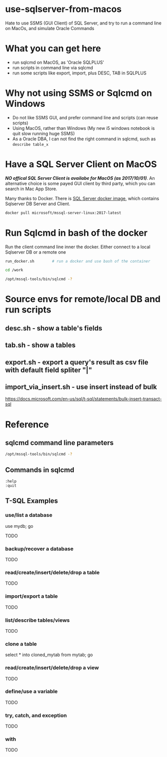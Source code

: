 # use-sqlserver-from-macos
Hate to use SSMS (GUI Client) of SQL Server, and try to run a command line on MacOs, and simulate Oracle Commands 

# What you can get here

- run sqlcmd on MacOS, as 'Oracle SQLPLUS' 
- run scripts in command line via sqlcmd
- run some scripts like export, import, plus DESC, TAB in SQLPLUS

# Why not using SSMS or Sqlcmd on Windows

- Do not like SSMS GUI, and prefer command line and scripts (can reuse scripts)
- Using MacOS, rather than Windows (My new i5 windows notebook is quit slow running huge SSMS)
- As a Oracle DBA, I can not find the right command in sqlcmd, such as `describe table_x`


# Have a SQL Server Client on MacOS

_**NO offical SQL Server Client is availabe for MacOS (as 2017/10/01)**_. An alternative choice is some payed GUI client by third party, which you can search in Mac App Store.

Many thanks to Docker. There is [SQL Server docker image](https://hub.docker.com/r/microsoft/mssql-server-linux/), which contains Sqlserver DB Server and Client.

```bash
docker pull microsoft/mssql-server-linux:2017-latest
```


# Run Sqlcmd in bash of the docker

Run the client command line inner the docker. Either connect to a local Sqlserver DB or a remote one

```bash
run_docker.sh        # run a docker and use bash of the container 

cd /work

/opt/mssql-tools/bin/sqlcmd -?
```

# Source envs for remote/local DB and run scripts

## desc.sh - show a table's fields

## tab.sh - show a tables

## export.sh - export a query's result as csv file with default field spliter "|"

## import_via_insert.sh - use insert instead of bulk
https://docs.microsoft.com/en-us/sql/t-sql/statements/bulk-insert-transact-sql


# Reference

## sqlcmd command line parameters

```bash
/opt/mssql-tools/bin/sqlcmd -?
```

## Commands in sqlcmd

```
:help
:quit
```

## T-SQL Examples

### use/list a database

use mydb;
go

TODO

### backup/recover a database

TODO

### read/create/insert/delete/drop a table

TODO

### import/export a table

TODO

### list/describe tables/views

TODO

### clone a table

select * into cloned_mytab from mytab;
go

### read/create/insert/delete/drop a view

TODO

### define/use a variable

TODO

### try, catch, and exception

TODO

### with

TODO
